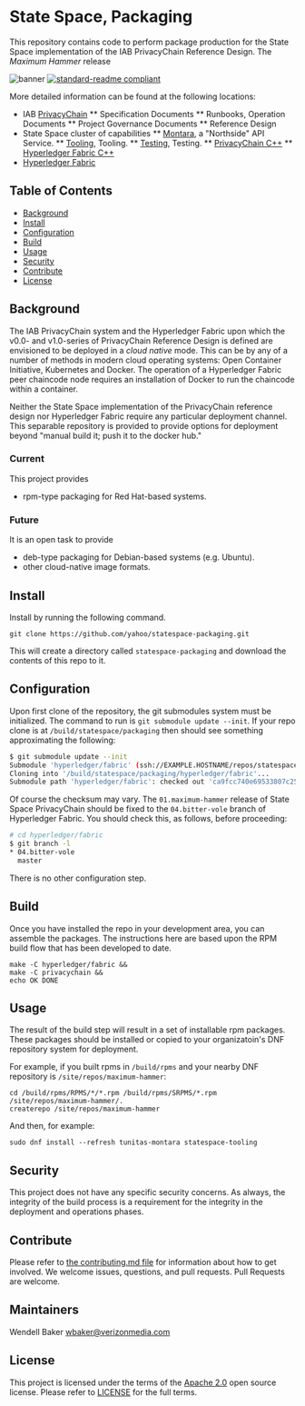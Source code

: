 # State Space, Packaging
This repository contains code to perform package production for the State Space implementation of the IAB PrivacyChain Reference Design.
The <em>Maximum Hammer</em> release 

![banner](logo.png)
[![standard-readme compliant](https://img.shields.io/badge/readme%20style-standard-brightgreen.svg?style=flat-square)](https://github.com/RichardLitt/standard-readme)

More detailed information can be found at the following locations:
* IAB [PrivacyChain](https://github.com/InteractiveAdvertisingBureau/PrivacyChain)
** Specification Documents
** Runbooks, Operation Documents
** Project Governance Documents
** Reference Design
* State Space cluster of capabilities
** [Montara](https://github.com/yahoo/tunitas-montara), a "Northside" API Service.
** [Tooling](https://github.com/yahoo/statespace-tooling), Tooling.
** [Testing](https://github.com/yahoo/statespace-testing), Testing.
** [PrivacyChain C++](https://github.com/yahoo/PrivacyChain-sdk-cxx)
** [Hyperledger Fabric C++](https://github.com/yahoo/hyperledger-fabric-sdk-cxx)
* [Hyperledger Fabric](https://github.com/hyperledger/fabric)

## Table of Contents

- [Background](#background)
- [Install](#install)
- [Configuration](#configuration)
- [Build](#build)
- [Usage](#usage)
- [Security](#security)
- [Contribute](#contribute)
- [License](#license)

## Background

The IAB PrivacyChain system and the Hyperledger Fabric upon which the v0.0- and v1.0-series of PrivacyChain Reference Design is defined are envisioned to be deployed in a <em>cloud native</em> mode.  This can be by any of a number of methods in modern cloud operating systems: Open Container Initiative, Kubernetes and Docker.  The operation of a Hyperledger Fabric peer chaincode node requires an installation of Docker to run the chaincode within a container.

Neither the State Space implementation of the PrivacyChain reference design nor Hyperledger Fabric require any particular deployment channel.  This separable repository is provided to provide options for deployment beyond "manual build it; push it to the docker hub."

### Current
This project provides
* rpm-type packaging for Red Hat-based systems.

### Future
It is an open task to provide
* deb-type packaging for Debian-based systems (e.g. Ubuntu).
* other cloud-native image formats.

## Install

Install by running the following command.

```
git clone https://github.com/yahoo/statespace-packaging.git
```
This will create a directory called `statespace-packaging` and download the contents of this repo to it.

## Configuration

Upon first clone of the repository, the git submodules system must be initialized.
The command to run is `git submodule update --init`.  If your repo clone is at `/build/statespace/packaging` then should see something approximating the following:

``` bash
$ git submodule update --init
Submodule 'hyperledger/fabric' (ssh://EXAMPLE.HOSTNAME/repos/statespace/submodule-packaging-hyperledger-fabric.git) registered for path 'hyperledger/fabric'
Cloning into '/build/statespace/packaging/hyperledger/fabric'...
Submodule path 'hyperledger/fabric': checked out 'ca9fcc740e69533807c252fb73059e19e40d728e'
```
Of course the checksum may vary.  The `01.maximum-hammer` release of State Space PrivacyChain should be fixed to the `04.bitter-vole` branch of Hyperledger Fabric.  You should check this, as follows, before proceeding:

``` bash
# cd hyperledger/fabric
$ git branch -l
* 04.bitter-vole
  master
```

There is no other configuration step.

## Build

Once you have installed the repo in your development area, you can assemble the packages.
The instructions here are based upon the RPM build flow that has been developed to date.

```
make -C hyperledger/fabric &&
make -C privacychain &&
echo OK DONE
```

## Usage

The result of the build step will result in a set of installable rpm packages.  These packages should be installed or copied to your organizatoin's DNF repository system for deployment.

For example, if you built rpms in `/build/rpms` and your nearby DNF repository is `/site/repos/maximum-hammer`:
```
cd /build/rpms/RPMS/*/*.rpm /build/rpms/SRPMS/*.rpm /site/repos/maximum-hammer/.
createrepo /site/repos/maximum-hammer
```

And then, for example:
```
sudo dnf install --refresh tunitas-montara statespace-tooling
```

## Security

This project does not have any specific security concerns.  As always, the integrity of the build process is a requirement for the integrity in the deployment and operations phases.

## Contribute

Please refer to [the contributing.md file](Contributing.md) for information about how to get involved. We welcome issues, questions, and pull requests. Pull Requests are welcome.

## Maintainers
Wendell Baker <wbaker@verizonmedia.com>

## License

This project is licensed under the terms of the [Apache 2.0](LICENSE-Apache-2.0) open source license. Please refer to [LICENSE](LICENSE) for the full terms.
